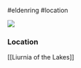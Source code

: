 #eldenring #location 

![](https://eldenring.wiki.fextralife.com/file/Elden-Ring/three_sisters_locations_elden_ring_wiki_guide.jpg)
### Location
[[Liurnia of the Lakes]]